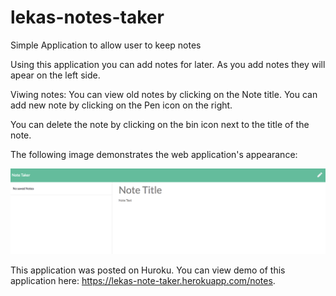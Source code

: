 # lekas-notes-taker
Simple Application to allow user to keep notes

Using this application you can add notes for later.
As you add notes they will apear on the left side.

Viwing notes:
You can view old notes by clicking on the Note title.
You can add new note by clicking on the Pen icon on the right.


You can delete the note by clicking on the bin icon next to the title of the note.

The following image demonstrates the web application's appearance:

![Lekas note taker.](./public/assets/imgs/screen1.png)

This application was posted on Huroku.
You can view demo of this application here:
https://lekas-note-taker.herokuapp.com/notes.